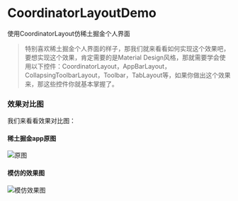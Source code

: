 # CoordinatorLayoutDemo
使用CoordinatorLayout仿稀土掘金个人界面

>特别喜欢稀土掘金个人界面的样子，那我们就来看看如何实现这个效果吧，要想实现这个效果，肯定需要的是Material Design风格，那就需要学会使用以下控件：CoordinatorLayout，AppBarLayout，CollapsingToolbarLayout，Toolbar，TabLayout等，如果你做出这个效果来，那这些控件你就基本掌握了。

### 效果对比图
我们来看看效果对比图：

#### 稀土掘金app原图
![原图](https://raw.githubusercontent.com/loonggg/CoordinatorLayoutDemo/master/image/1.gif)

#### 模仿的效果图
![模仿效果图](https://raw.githubusercontent.com/loonggg/CoordinatorLayoutDemo/master/image/cld.gif)
